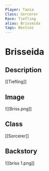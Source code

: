 ```yaml
---
Player: Tania
Class: Sorcerer
Race: Tiefling
alias: Brisseida
tags: Besties
---
```

# Brisseida
## Description
[[Tiefling]]
## Image
![[Briss.png]]
## Class
[[Sorcerer]]
## Backstory

![[briss 1.png]]
